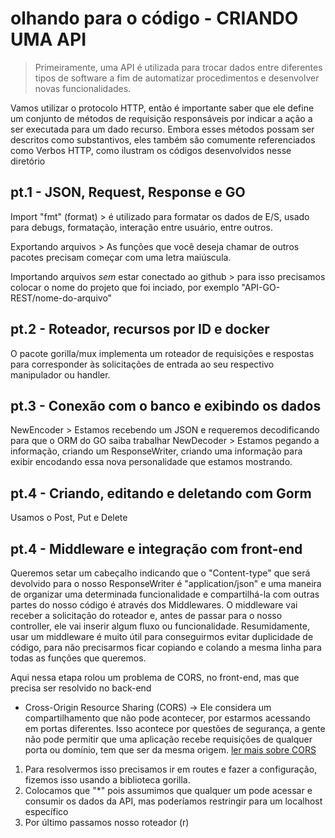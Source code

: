 
# olhando para o código - CRIANDO UMA API

> Primeiramente, uma API é utilizada para trocar dados entre diferentes tipos de software a fim de automatizar procedimentos e desenvolver novas funcionalidades.

Vamos utilizar o protocolo HTTP, então é importante saber que ele define um conjunto de métodos de requisição responsáveis por indicar a ação a ser executada para um dado recurso. Embora esses métodos possam ser descritos como substantivos, eles também são comumente referenciados como Verbos HTTP, como ilustram os códigos desenvolvidos nesse diretório

## pt.1 - JSON, Request, Response e GO

Import "fmt" (format) > é utilizado para formatar os dados de E/S, usado para debugs, formatação, interação entre usuário, entre outros.

Exportando arquivos > As funções que você deseja chamar de outros pacotes precisam começar com uma letra maiúscula.

Importando arquivos *sem* estar conectado ao github > para isso precisamos colocar o nome do projeto que foi inciado, por exemplo "API-GO-REST/nome-do-arquivo"

## pt.2 - Roteador, recursos por ID e docker

O pacote gorilla/mux implementa um roteador de requisições e respostas para corresponder às solicitações de entrada ao seu respectivo manipulador ou handler.

## pt.3 - Conexão com o banco e exibindo os dados

NewEncoder > Estamos recebendo um JSON e requeremos decodificando para que o ORM do GO saiba trabalhar
NewDecoder > Estamos pegando a informação, criando um ResponseWriter, criando uma informação para exibir encodando essa nova personalidade que estamos mostrando.

## pt.4 - Criando, editando e deletando com Gorm

Usamos o Post, Put e Delete


## pt.4 - Middleware e integração com front-end

Queremos setar um cabeçalho indicando que o "Content-type" que será devolvido para o nosso ResponseWriter é "application/json" e uma maneira de organizar uma determinada funcionalidade e compartilhá-la com outras partes do nosso código é através dos Middlewares. O middleware vai receber a solicitação do roteador e, antes de passar para o nosso controller, ele vai inserir algum fluxo ou funcionalidade.
Resumidamente, usar um middleware é muito útil para conseguirmos evitar duplicidade de código, para não precisarmos ficar copiando e colando a mesma linha para todas as funções que queremos. 

Aqui nessa etapa rolou um problema de CORS, no front-end, mas que precisa ser resolvido no back-end

* Cross-Origin Resource Sharing (CORS) -> Ele considera um compartilhamento que não pode acontecer, por estarmos acessando em portas diferentes. Isso acontece por questões de segurança, a gente não pode permitir que uma aplicação recebe requisições de qualquer porta ou domínio, tem que ser da mesma origem. 
  [ler mais sobre CORS](https://developer.mozilla.org/pt-BR/docs/Web/HTTP/CORS)

1. Para resolvermos isso precisamos ir em routes e fazer a configuração, fizemos isso usando a biblioteca gorilla.
2. Colocamos que "*" pois assumimos que qualquer um pode acessar e consumir os dados da API, mas poderíamos restringir para um localhost específico
3. Por último passamos nosso roteador (r)
